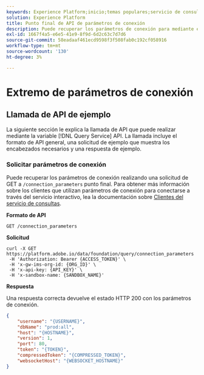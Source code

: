 ```yaml
---
keywords: Experience Platform;inicio;temas populares;servicio de consultas;guía de api;parámetros de conexión;servicio de consultas;
solution: Experience Platform
title: Punto final de API de parámetros de conexión
description: Puede recuperar los parámetros de conexión para mediante el servicio interactivo realizando una solicitud de GET al extremo /connection_parameters.
exl-id: 1667f4a5-e6e5-41e9-8f9d-6d2c63c7d7d6
source-git-commit: 58eadaaf461ecd9598f3f508fab0c192cf058916
workflow-type: tm+mt
source-wordcount: '130'
ht-degree: 3%

---
```


# Extremo de parámetros de conexión

## Llamada de API de ejemplo

La siguiente sección le explica la llamada de API que puede realizar mediante la variable [!DNL Query Service] API. La llamada incluye el formato de API general, una solicitud de ejemplo que muestra los encabezados necesarios y una respuesta de ejemplo.

### Solicitar parámetros de conexión

Puede recuperar los parámetros de conexión realizando una solicitud de GET a `/connection_parameters` punto final. Para obtener más información sobre los clientes que utilizan parámetros de conexión para conectarse a través del servicio interactivo, lea la documentación sobre [Clientes del servicio de consultas](../clients/overview.md).

**Formato de API**

```http
GET /connection_parameters
```

**Solicitud**

```shell
curl -X GET https://platform.adobe.io/data/foundation/query/connection_parameters
 -H 'Authorization: Bearer {ACCESS_TOKEN}' \
 -H 'x-gw-ims-org-id: {ORG_ID}' \
 -H 'x-api-key: {API_KEY}' \
 -H 'x-sandbox-name: {SANDBOX_NAME}'
```

**Respuesta**

Una respuesta correcta devuelve el estado HTTP 200 con los parámetros de conexión.

```json
{
    "username": "{USERNAME}",
    "dbName": "prod:all",
    "host": "{HOSTNAME}",
    "version": 1,
    "port": 80,
    "token": "{TOKEN}",
    "compressedToken": "{COMPRESSED_TOKEN}",
    "websocketHost": "{WEBSOCKET_HOSTNAME}"
}
```
